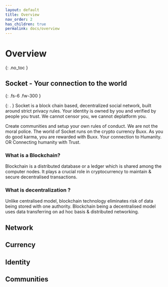 ```yaml
---
layout: default
title: Overview
nav_order: 2
has_children: true
permalink: docs/overview
---
```

 
# Overview
{: .no_toc }

 
## Socket - Your connection to the world


{: .fs-6 .fw-300 }

{: . }
Socket is a block chain based, decentralized social network, built around strict privacy rules.
Your identity is owned by you and verified by people you trust. We cannot censor you, we cannot deplatform you.

Create communities and setup your own rules of conduct. We are not the moral police.
The world of Socket runs on the crypto currency Buxx. As you do good karma, you are rewarded with Buxx.
Your connection to Humanity. OR Connecting humanity with Trust.


### What is a Blockchain?

Blockchain is a distributed database or a ledger which is shared among the computer nodes. It plays a crucial role in cryptocurrency to maintain & secure decentralised transactions.


### What is decentralization ?

Unlike centralised model, blockchain technology eliminates risk of data being stored with one authority. Blockchain being a decentralised model uses data transferring on ad hoc basis & distributed networking.



## Network

## Currency

## Identity

## Communities
